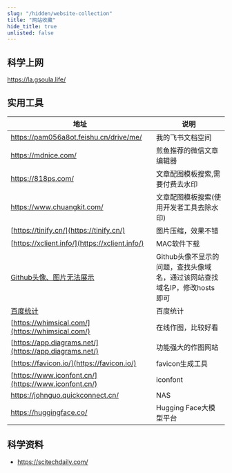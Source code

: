 ```yaml
---
slug: "/hidden/website-collection"
title: "网站收藏"
hide_title: true
unlisted: false
---
```


## 科学上网

https://la.gsoula.life/


## 实用工具

| 地址  | 说明  |
| --- | --- |
| https://pam056a8ot.feishu.cn/drive/me/ | 我的飞书文档空间 |
| https://mdnice.com/ | 煎鱼推荐的微信文章编辑器 |
| https://818ps.com/ | 文章配图模板搜索,需要付费去水印 |
| https://www.chuangkit.com/ | 文章配图模板搜索(使用开发者工具去除水印) |
| [https://tinify.cn/](https://tinify.cn/) | 图片压缩，效果不错 |
| [https://xclient.info/](https://xclient.info/) | MAC软件下载 |
| [Github头像、图片无法展示](https://githubusercontent.com.ipaddress.com/avatars.githubusercontent.com) | Github头像不显示的问题，查找头像域名，通过该网站查找域名IP，修改hosts即可 |
| [百度统计](https://tongji.baidu.com/web/10000320517/overview/index?siteId=16242821) | 百度统计 |
| [https://whimsical.com/](https://whimsical.com/) | 在线作图，比较好看 |
| [https://app.diagrams.net/](https://app.diagrams.net/) | 功能强大的作图网站 |
| [https://favicon.io/](https://favicon.io/) | favicon生成工具 |
| [https://www.iconfont.cn/](https://www.iconfont.cn/) | iconfont |
| https://johnguo.quickconnect.cn/ | NAS |
| https://huggingface.co/ | Hugging Face大模型平台 |

## 科学资料
- https://scitechdaily.com/